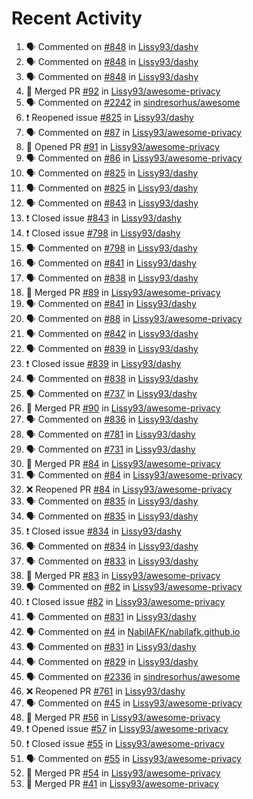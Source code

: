 # Recent Activity

<!--START_SECTION:activity-->
1. 🗣 Commented on [#848](https://github.com/Lissy93/dashy/issues/848) in [Lissy93/dashy](https://github.com/Lissy93/dashy)
2. 🗣 Commented on [#848](https://github.com/Lissy93/dashy/issues/848) in [Lissy93/dashy](https://github.com/Lissy93/dashy)
3. 🗣 Commented on [#848](https://github.com/Lissy93/dashy/issues/848) in [Lissy93/dashy](https://github.com/Lissy93/dashy)
4. 🎉 Merged PR [#92](https://github.com/Lissy93/awesome-privacy/pull/92) in [Lissy93/awesome-privacy](https://github.com/Lissy93/awesome-privacy)
5. 🗣 Commented on [#2242](https://github.com/sindresorhus/awesome/issues/2242) in [sindresorhus/awesome](https://github.com/sindresorhus/awesome)
6. ❗️ Reopened issue [#825](https://github.com/Lissy93/dashy/issues/825) in [Lissy93/dashy](https://github.com/Lissy93/dashy)
7. 🗣 Commented on [#87](https://github.com/Lissy93/awesome-privacy/issues/87) in [Lissy93/awesome-privacy](https://github.com/Lissy93/awesome-privacy)
8. 💪 Opened PR [#91](https://github.com/Lissy93/awesome-privacy/pull/91) in [Lissy93/awesome-privacy](https://github.com/Lissy93/awesome-privacy)
9. 🗣 Commented on [#86](https://github.com/Lissy93/awesome-privacy/issues/86) in [Lissy93/awesome-privacy](https://github.com/Lissy93/awesome-privacy)
10. 🗣 Commented on [#825](https://github.com/Lissy93/dashy/issues/825) in [Lissy93/dashy](https://github.com/Lissy93/dashy)
11. 🗣 Commented on [#825](https://github.com/Lissy93/dashy/issues/825) in [Lissy93/dashy](https://github.com/Lissy93/dashy)
12. 🗣 Commented on [#843](https://github.com/Lissy93/dashy/issues/843) in [Lissy93/dashy](https://github.com/Lissy93/dashy)
13. ❗️ Closed issue [#843](https://github.com/Lissy93/dashy/issues/843) in [Lissy93/dashy](https://github.com/Lissy93/dashy)
14. ❗️ Closed issue [#798](https://github.com/Lissy93/dashy/issues/798) in [Lissy93/dashy](https://github.com/Lissy93/dashy)
15. 🗣 Commented on [#798](https://github.com/Lissy93/dashy/issues/798) in [Lissy93/dashy](https://github.com/Lissy93/dashy)
16. 🗣 Commented on [#841](https://github.com/Lissy93/dashy/issues/841) in [Lissy93/dashy](https://github.com/Lissy93/dashy)
17. 🗣 Commented on [#838](https://github.com/Lissy93/dashy/issues/838) in [Lissy93/dashy](https://github.com/Lissy93/dashy)
18. 🎉 Merged PR [#89](https://github.com/Lissy93/awesome-privacy/pull/89) in [Lissy93/awesome-privacy](https://github.com/Lissy93/awesome-privacy)
19. 🗣 Commented on [#841](https://github.com/Lissy93/dashy/issues/841) in [Lissy93/dashy](https://github.com/Lissy93/dashy)
20. 🗣 Commented on [#88](https://github.com/Lissy93/awesome-privacy/issues/88) in [Lissy93/awesome-privacy](https://github.com/Lissy93/awesome-privacy)
21. 🗣 Commented on [#842](https://github.com/Lissy93/dashy/issues/842) in [Lissy93/dashy](https://github.com/Lissy93/dashy)
22. 🗣 Commented on [#839](https://github.com/Lissy93/dashy/issues/839) in [Lissy93/dashy](https://github.com/Lissy93/dashy)
23. ❗️ Closed issue [#839](https://github.com/Lissy93/dashy/issues/839) in [Lissy93/dashy](https://github.com/Lissy93/dashy)
24. 🗣 Commented on [#838](https://github.com/Lissy93/dashy/issues/838) in [Lissy93/dashy](https://github.com/Lissy93/dashy)
25. 🗣 Commented on [#737](https://github.com/Lissy93/dashy/issues/737) in [Lissy93/dashy](https://github.com/Lissy93/dashy)
26. 🎉 Merged PR [#90](https://github.com/Lissy93/awesome-privacy/pull/90) in [Lissy93/awesome-privacy](https://github.com/Lissy93/awesome-privacy)
27. 🗣 Commented on [#836](https://github.com/Lissy93/dashy/issues/836) in [Lissy93/dashy](https://github.com/Lissy93/dashy)
28. 🗣 Commented on [#781](https://github.com/Lissy93/dashy/issues/781) in [Lissy93/dashy](https://github.com/Lissy93/dashy)
29. 🗣 Commented on [#731](https://github.com/Lissy93/dashy/issues/731) in [Lissy93/dashy](https://github.com/Lissy93/dashy)
30. 🎉 Merged PR [#84](https://github.com/Lissy93/awesome-privacy/pull/84) in [Lissy93/awesome-privacy](https://github.com/Lissy93/awesome-privacy)
31. 🗣 Commented on [#84](https://github.com/Lissy93/awesome-privacy/issues/84) in [Lissy93/awesome-privacy](https://github.com/Lissy93/awesome-privacy)
32. ❌ Reopened PR [#84](https://github.com/Lissy93/awesome-privacy/pull/84) in [Lissy93/awesome-privacy](https://github.com/Lissy93/awesome-privacy)
33. 🗣 Commented on [#835](https://github.com/Lissy93/dashy/issues/835) in [Lissy93/dashy](https://github.com/Lissy93/dashy)
34. 🗣 Commented on [#835](https://github.com/Lissy93/dashy/issues/835) in [Lissy93/dashy](https://github.com/Lissy93/dashy)
35. ❗️ Closed issue [#834](https://github.com/Lissy93/dashy/issues/834) in [Lissy93/dashy](https://github.com/Lissy93/dashy)
36. 🗣 Commented on [#834](https://github.com/Lissy93/dashy/issues/834) in [Lissy93/dashy](https://github.com/Lissy93/dashy)
37. 🗣 Commented on [#833](https://github.com/Lissy93/dashy/issues/833) in [Lissy93/dashy](https://github.com/Lissy93/dashy)
38. 🎉 Merged PR [#83](https://github.com/Lissy93/awesome-privacy/pull/83) in [Lissy93/awesome-privacy](https://github.com/Lissy93/awesome-privacy)
39. 🗣 Commented on [#82](https://github.com/Lissy93/awesome-privacy/issues/82) in [Lissy93/awesome-privacy](https://github.com/Lissy93/awesome-privacy)
40. ❗️ Closed issue [#82](https://github.com/Lissy93/awesome-privacy/issues/82) in [Lissy93/awesome-privacy](https://github.com/Lissy93/awesome-privacy)
41. 🗣 Commented on [#831](https://github.com/Lissy93/dashy/issues/831) in [Lissy93/dashy](https://github.com/Lissy93/dashy)
42. 🗣 Commented on [#4](https://github.com/NabilAFK/nabilafk.github.io/issues/4) in [NabilAFK/nabilafk.github.io](https://github.com/NabilAFK/nabilafk.github.io)
43. 🗣 Commented on [#831](https://github.com/Lissy93/dashy/issues/831) in [Lissy93/dashy](https://github.com/Lissy93/dashy)
44. 🗣 Commented on [#829](https://github.com/Lissy93/dashy/issues/829) in [Lissy93/dashy](https://github.com/Lissy93/dashy)
45. 🗣 Commented on [#2336](https://github.com/sindresorhus/awesome/issues/2336) in [sindresorhus/awesome](https://github.com/sindresorhus/awesome)
46. ❌ Reopened PR [#761](https://github.com/Lissy93/dashy/pull/761) in [Lissy93/dashy](https://github.com/Lissy93/dashy)
47. 🗣 Commented on [#45](https://github.com/Lissy93/awesome-privacy/issues/45) in [Lissy93/awesome-privacy](https://github.com/Lissy93/awesome-privacy)
48. 🎉 Merged PR [#56](https://github.com/Lissy93/awesome-privacy/pull/56) in [Lissy93/awesome-privacy](https://github.com/Lissy93/awesome-privacy)
49. ❗️ Opened issue [#57](https://github.com/Lissy93/awesome-privacy/issues/57) in [Lissy93/awesome-privacy](https://github.com/Lissy93/awesome-privacy)
50. ❗️ Closed issue [#55](https://github.com/Lissy93/awesome-privacy/issues/55) in [Lissy93/awesome-privacy](https://github.com/Lissy93/awesome-privacy)
51. 🗣 Commented on [#55](https://github.com/Lissy93/awesome-privacy/issues/55) in [Lissy93/awesome-privacy](https://github.com/Lissy93/awesome-privacy)
52. 🎉 Merged PR [#54](https://github.com/Lissy93/awesome-privacy/pull/54) in [Lissy93/awesome-privacy](https://github.com/Lissy93/awesome-privacy)
53. 🎉 Merged PR [#41](https://github.com/Lissy93/awesome-privacy/pull/41) in [Lissy93/awesome-privacy](https://github.com/Lissy93/awesome-privacy)
<!--END_SECTION:activity-->
